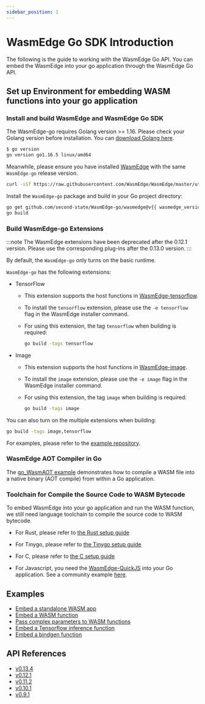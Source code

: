 ```yaml
---
sidebar_position: 1
---
```


# WasmEdge Go SDK Introduction

The following is the guide to working with the WasmEdge Go API. You can embed the WasmEdge into your go application through the WasmEdge Go API.

## Set up Environment for embedding WASM functions into your go application

### Install and build WasmEdge and WasmEdge Go SDK

The WasmEdge-go requires Golang version >= 1.16. Please check your Golang version before installation. You can [download Golang here](https://golang.org/dl/).

```bash
$ go version
go version go1.16.5 linux/amd64
```

Meanwhile, please ensure you have installed [WasmEdge](../../start/install.md#install) with the same `WasmEdge-go` release version.

```bash
curl -sSf https://raw.githubusercontent.com/WasmEdge/WasmEdge/master/utils/install.sh | bash -s -- -v {{ wasmedge_version }}
```

Install the `WasmEdge-go` package and build in your Go project directory:

```bash
go get github.com/second-state/WasmEdge-go/wasmedge@v{{ wasmedge_version }}
go build
```

### Build WasmEdge-go Extensions

<!-- prettier-ignore -->
:::note
The WasmEdge extensions have been deprecated after the 0.12.1 version. Please use the corresponding plug-ins after the 0.13.0 version.
:::

By default, the `WasmEdge-go` only turns on the basic runtime.

`WasmEdge-go` has the following extensions:

- TensorFlow

  - This extension supports the host functions in [WasmEdge-tensorflow](https://github.com/second-state/WasmEdge-tensorflow).
  - To install the `tensorflow` extension, please use the `-e tensorflow` flag in the WasmEdge installer command.
  - For using this extension, the tag `tensorflow` when building is required:

    ```bash
    go build -tags tensorflow
    ```

- Image

  - This extension supports the host functions in [WasmEdge-image](https://github.com/second-state/WasmEdge-image).
  - To install the `image` extension, please use the `-e image` flag in the WasmEdge installer command.
  - For using this extension, the tag `image` when building is required:

    ```bash
    go build -tags image
    ```

You can also turn on the multiple extensions when building:

```bash
go build -tags image,tensorflow
```

For examples, please refer to the [example repository](https://github.com/second-state/WasmEdge-go-examples/).

### WasmEdge AOT Compiler in Go

The [go_WasmAOT example](https://github.com/second-state/WasmEdge-go-examples/tree/master/go_WasmAOT) demonstrates how to compile a WASM file into a native binary (AOT compile) from within a Go application.

### Toolchain for Compile the Source Code to WASM Bytecode

To embed WasmEdge into your go application and run the WASM function, we still need language toolchain to compile the source code to WASM bytecode.

- For Rust, please refer to [the Rust setup guide](../../develop/rust/setup.md)

- For Tinygo, please refer to [the Tinygo setup guide](../../develop/go/hello_world.md)

- For C, please refer to [the C setup guide](../../develop/c/hello_world.md)

- For Javascript, you need the [WasmEdge-QuickJS](https://github.com/second-state/wasmedge-quickjs) into your Go application. See a community example [here](https://github.com/Edgenesis/wasm-shifu-demo).

## Examples

- [Embed a standalone WASM app](app.md)
- [Embed a WASM function](function.md)
- [Pass complex parameters to WASM functions](passing_data.md)
- [Embed a Tensorflow inference function](ai.md)
- [Embed a bindgen function](bindgen.md)

## API References

- [v0.13.4](reference/latest.md)
- [v0.12.1](reference/0.12.x.md)
- [v0.11.2](reference/0.11.x.md)
- [v0.10.1](reference/0.10.x.md)
- [v0.9.1](reference/0.9.x.md)

